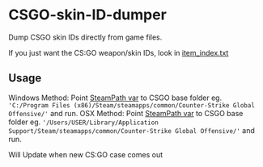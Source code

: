 # CSGO-skin-ID-dumper
Dump CSGO skin IDs directly from game files.

If you just want the CS:GO weapon/skin IDs, look in [item_index.txt](https://github.com/adamb70/CSGO-skin-ID-dumper/blob/master/item_index.txt)

## Usage
Windows Method:
Point [SteamPath var](https://github.com/adamb70/CSGO-skin-ID-dumper/blob/master/skin_id_getter.py#L7) to CSGO base folder eg. `'C:/Program Files (x86)/Steam/steamapps/common/Counter-Strike Global Offensive/'` and run.
OSX Method:
Point [SteamPath var](https://github.com/adamb70/CSGO-skin-ID-dumper/blob/master/skin_id_getter.py#L7) to CSGO base folder eg.
`'/Users/USER/Library/Application Support/Steam/steamapps/common/Counter-Strike Global Offensive/'` and run.

Will Update when new CS:GO case comes out 
